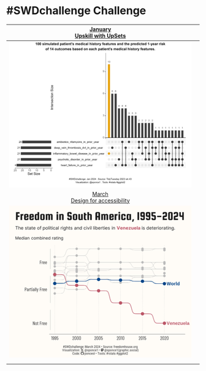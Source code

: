 # \#**SWDchallenge** Challenge

<!-- table header, followed by pictures link -->

| [January](https://github.com/poncest/SWDchallenge/tree/main/2024/01_Jan)[<br>](https://github.com/poncest/tidytuesday/tree/main/2023/Week_02)[Upskill with UpSets](https://github.com/poncest/SWDchallenge/tree/main/2024/01_Jan) |     |
|:-----------------------------------:|:--------------------:|
|                                                                                                 ![](01_Jan/img/01_Jan.png "Jan")                                                                                                  |     |
|                                                                [March<br>Design for accessibility](https://github.com/poncest/SWDchallenge/tree/main/2024/03_Mar)                                                                 |     |
|                                                                                                 ![](03_Mar/img/03_Mar.png "Mar")                                                                                                  |     |
|                                                                                                                                                                                                                                   |     |
|                                                                                                                                                                                                                                   |     |
